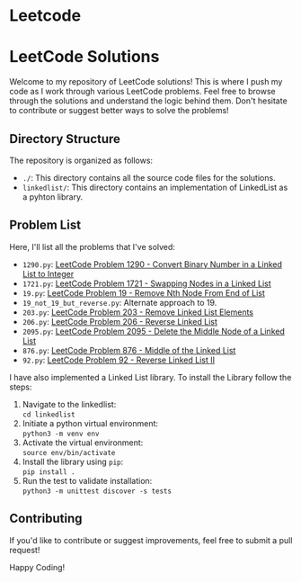 # Leetcode

# LeetCode Solutions

Welcome to my repository of LeetCode solutions! This is where I push my code as I work through various LeetCode problems. Feel free to browse through the solutions and understand the logic behind them. Don't hesitate to contribute or suggest better ways to solve the problems!

## Directory Structure

The repository is organized as follows:

- `./`: This directory contains all the source code files for the solutions.
- `linkedlist/`: This directory contains an implementation of LinkedList as a pyhton library.

## Problem List

Here, I'll list all the problems that I've solved:

- `1290.py`: [LeetCode Problem 1290 - Convert Binary Number in a Linked List to Integer](https://leetcode.com/problems/convert-binary-number-in-a-linked-list-to-integer/)
- `1721.py`: [LeetCode Problem 1721 - Swapping Nodes in a Linked List](https://leetcode.com/problems/swapping-nodes-in-a-linked-list/)
- `19.py`: [LeetCode Problem 19 - Remove Nth Node From End of List](https://leetcode.com/problems/remove-nth-node-from-end-of-list/)
- `19_not_19_but_reverse.py`: Alternate approach to 19.
- `203.py`: [LeetCode Problem 203 - Remove Linked List Elements](https://leetcode.com/problems/remove-linked-list-elements/)
- `206.py`: [LeetCode Problem 206 - Reverse Linked List](https://leetcode.com/problems/reverse-linked-list/)
- `2095.py`: [LeetCode Problem 2095 - Delete the Middle Node of a Linked List](https://leetcode.com/problems/delete-the-middle-node-of-a-linked-list/)
- `876.py`: [LeetCode Problem 876 - Middle of the Linked List](https://leetcode.com/problems/middle-of-the-linked-list/)
- `92.py`: [LeetCode Problem 92 - Reverse Linked List II](https://leetcode.com/problems/reverse-linked-list-ii/)

I have also implemented a Linked List library. To install the Library follow the steps:<br>
1. Navigate to the linkedlist: <br>
`cd linkedlist`
2. Initiate a python virtual environment: <br>
`python3 -m venv env`
3. Activate the virtual environment: <br>
`source env/bin/activate`
4. Install the library using `pip`: <br>
`pip install .`
5. Run the test to validate installation: <br>
`python3 -m unittest discover -s tests`

## Contributing

If you'd like to contribute or suggest improvements, feel free to submit a pull request!

Happy Coding!